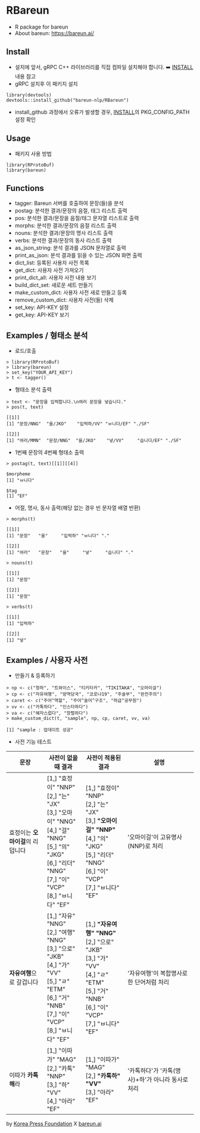 # RBareun

* R package for bareun
* About bareun: https://bareun.ai/

## Install

- 설치에 앞서, gRPC C++ 라이브러리를 직접 컴파일 설치해야 합니다.
➡️ [INSTALL](https://github.com/bareun-nlp/RBareun/blob/main/INSTALL.md) 내용 참고 
- gRPC 설치후 이 패키지 설치
```
library(devtools)  
devtools::install_github("bareun-nlp/RBareun")  
```
- install_github 과정에서 오류가 발생할 경우, [INSTALL](https://github.com/bareun-nlp/RBareun/blob/main/INSTALL.md)의 PKG_CONFIG_PATH 설정 확인

## Usage

- 패키지 사용 방법
```
library(RProtoBuf)  
library(bareun)
```

## Functions

- tagger: Bareun 서버를 호출하여 문장(들)을 분석
- postag: 분석한 결과/문장의 음절, 태그 리스트 출력
- pos: 분석한 결과/문장을 음절/태그 문자열 리스트로 출력
- morphs: 분석한 결과/문장의 음절 리스트 출력
- nouns: 분석한 결과/문장의 명사 리스트 출력
- verbs: 분석한 결과/문장의 동사 리스트 출력
- as_json_string: 분석 결과를 JSON 문자열로 출력
- print_as_json: 분석 결과를 읽을 수 있는 JSON 화면 출력
- dict_list: 등록된 사용자 사전 목록
- get_dict: 사용자 사전 가져오기
- print_dict_all: 사용자 사전 내용 보기
- build_dict_set: 새로운 세트 만들기
- make_custom_dict: 사용자 사전 새로 만들고 등록
- remove_custom_dict: 사용자 사전(들) 삭제
- set_key: API-KEY 설정
- get_key: API-KEY 보기

## Examples / 형태소 분석

- 로드/호출
```
> library(RProtoBuf)  
> library(bareun)  
> set_key("YOUR_API_KEY")  
> t <- tagger()  
```
- 형태소 분석 출력
```
> text <- "문장을 입력합니다.\n여러 문장을 넣습니다."  
> pos(t, text)

[[1]]
[1] "문장/NNG"  "을/JKO"    "입력하/VV" "ㅂ니다/EF" "./SF"
  
[[2]]
[1] "여러/MMN"  "문장/NNG"  "을/JKO"    "넣/VV"     "습니다/EF" "./SF"
```
- 1번째 문장의 4번째 형태소 출력
```
> postag(t, text)[[1]][[4]]

$morpheme
[1] "ㅂ니다"

$tag
[1] "EF"
```
- 어절, 명사, 동사 출력(해당 없는 경우 빈 문자열 배열 반환)
```
> morphs(t)

[[1]]
[1] "문장"   "을"     "입력하" "ㅂ니다" "."

[[2]]
[1] "여러"   "문장"   "을"     "넣"     "습니다" "."

> nouns(t)

[[1]]
[1] "문장"

[[2]]
[1] "문장"

> verbs(t)

[[1]]
[1] "입력하"

[[2]]
[1] "넣"
```

## Examples / 사용자 사전

- 만들기 & 등록하기
```
> np <- c("청하", "트와이스", "티키타카", "TIKITAKA", "오마이걸")  
> cp <- c("자유여행", "방역당국", "코로나19", "주술부", "완전주의")  
> caret <- c("주어^역할", "주어^술어^구조", "하급^공무원")  
> vv <- c("카톡하다", "인스타하다")  
> va <- c("혜자스럽다", "창렬하다")  
> make_custom_dict(t, "sample", np, cp, caret, vv, va)

[1] "sample : 업데이트 성공"
```
- 사전 기능 테스트

| 문장 | 사전이 없을때 결과 | 사전이 적용된 결과 | 설명 |
| ------ | ------ | ------ | ------ |
| 효정이는 **오마이걸**의 리덥니다 | [1,] "효정이" "NNP" <br>[2,] "는"     "JX"<br>[3,] "오마이" "NNG"<br>[4,] "걸"     "NNG"<br>[5,] "의"     "JKG"<br>[6,] "리더"   "NNG"<br>[7,] "이"     "VCP"<br>[8,] "ㅂ니다" "EF" | [1,] "효정이"   "NNP"<br>[2,] "는"       "JX"<br>[3,] <b>"오마이걸" "NNP"</b><br>[4,] "의"       "JKG"<br>[5,] "리더"     "NNG"<br>[6,] "이"       "VCP"<br>[7,] "ㅂ니다"   "EF" | '오마이걸'이 고유명사(NNP)로 처리 |
| **자유여행**으로 갈겁니다 | [1,] "자유"   "NNG"<br>[2,] "여행"   "NNG"<br>[3,] "으로"   "JKB"<br>[4,] "가"     "VV"<br>[5,] "ㄹ"     "ETM"<br>[6,] "거"     "NNB"<br>[7,] "이"     "VCP"<br>[8,] "ㅂ니다" "EF" | [1,] <b>"자유여행" "NNG"</b><br>[2,] "으로"     "JKB"<br>[3,] "가"       "VV"<br>[4,] "ㄹ"       "ETM"<br>[5,] "거"       "NNB"<br>[6,] "이"       "VCP"<br>[7,] "ㅂ니다"   "EF"| '자유여행'이 복합명사로 한 단어처럼 처리 |
| 이따가 **카톡해**라 | [1,] "이따가" "MAG"<br>[2,] "카톡"   "NNP"<br>[3,] "하"     "VV"<br>[4,] "아라"   "EF"<br> | [1,] "이따가" "MAG"<br>[2,] <b>"카톡하" "VV"</b><br>[3,] "아라"   "EF"<br> | '카톡하다'가 '카톡(명사)+하'가 아니라 동사로 처리 |



by [Korea Press Foundation](https://bigkinds.or.kr) X [bareun.ai](https://bareun.ai)
